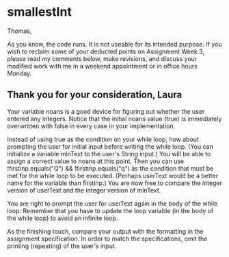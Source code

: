 # smallestInt

Thomas,

As you know, the code runs. It is not useable for its intended purpose. If you wish to reclaim some of your deducted points on Assignment Week 3, please read my comments below, make revisions, and discuss your modified work with me in a weekend appointment or in office hours Monday.

Thank you for your consideration,
Laura
--
Your variable noans is a good device for figuring out whether the user entered any integers. Notice that the initial noans value (true) is immediately overwritten with false in every case in your implementation.

Instead of using true as the condition on your while loop, how about prompting the user for initial input before writing the while loop. (You can initialize a variable minText to the user's String input.) You will be able to assign a correct value to noans at this point. Then you can use !firstinp.equals("Q") && !firstinp.equals("q") as the condition that must be met for the while loop to be executed.  (Perhaps userText would be a better name for the variable than firstinp.) You are now free to compare the integer version of userText and the integer version of minText. 

You are right to prompt the user for userText again in the body of the while loop: Remember that you have to update the loop variable (in the body of the while loop) to avoid an infinite loop.

As the finishing touch, compare your output with the formatting in the assignment specification. In order to match the specifications, omit the printing (repeating) of the user's input.
